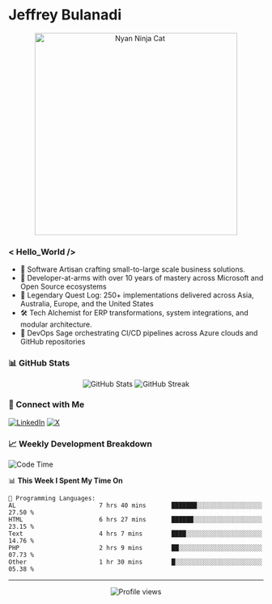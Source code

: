 # Jeffrey Bulanadi

<div align="center">
  <img src="https://www.nyan.cat/cats/nyaninja.gif" alt="Nyan Ninja Cat" width="400"/>
</div>

### < Hello_World />

- 🎨 Software Artisan crafting small-to-large scale business solutions.
- 💼 Developer-at-arms with over 10 years of mastery across Microsoft and Open Source ecosystems
- 🏢 Legendary Quest Log: 250+ implementations delivered across Asia, Australia, Europe, and the United States
- 🛠️ Tech Alchemist for ERP transformations, system integrations, and modular architecture.
- 🔄 DevOps Sage orchestrating CI/CD pipelines across Azure clouds and GitHub repositories

### 📊 GitHub Stats

<div align="center">
  <img src="https://github-readme-stats.vercel.app/api?username=jeffreybulanadi&show_icons=true&theme=tokyonight" alt="GitHub Stats" />
  <img src="https://github-readme-streak-stats.herokuapp.com/?user=jeffreybulanadi&theme=tokyonight" alt="GitHub Streak" />
</div>

### 🤝 Connect with Me

[![LinkedIn](https://img.shields.io/badge/LinkedIn-Connect-blue?style=for-the-badge&logo=linkedin)](https://linkedin.com/in/jeffreybulanadi)
[![X](https://img.shields.io/badge/Twitter-Follow-blue?style=for-the-badge&logo=twitter)](https://x.com/JeffreyBulanadi)

### 📈 Weekly Development Breakdown

<!--START_SECTION:waka-->
![Code Time](http://img.shields.io/badge/Code%20Time-289%20hrs%2056%20mins-blue)

📊 **This Week I Spent My Time On** 

```text
💬 Programming Languages: 
AL                       7 hrs 40 mins       ███████░░░░░░░░░░░░░░░░░░   27.50 % 
HTML                     6 hrs 27 mins       ██████░░░░░░░░░░░░░░░░░░░   23.15 % 
Text                     4 hrs 7 mins        ████░░░░░░░░░░░░░░░░░░░░░   14.76 % 
PHP                      2 hrs 9 mins        ██░░░░░░░░░░░░░░░░░░░░░░░   07.73 % 
Other                    1 hr 30 mins        █░░░░░░░░░░░░░░░░░░░░░░░░   05.38 % 
```


<!--END_SECTION:waka-->

---

<div align="center">
  <img src="https://komarev.com/ghpvc/?username=jeffreybulanadi&color=blue&style=flat-square" alt="Profile views" />
</div>
